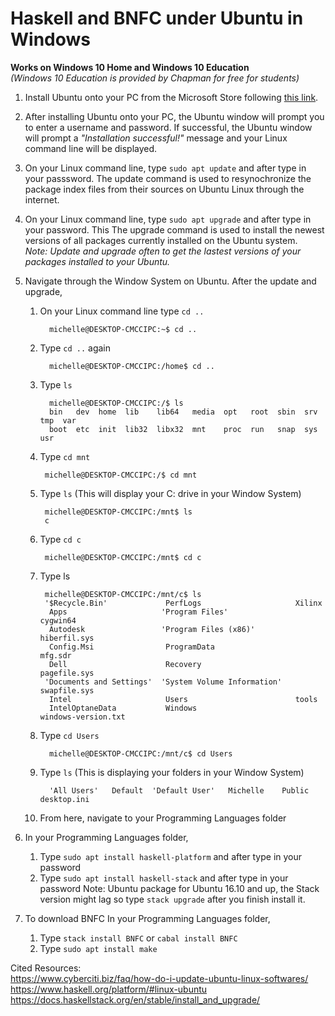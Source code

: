 # Haskell and BNFC under Ubuntu in Windows

**Works on Windows 10 Home and Windows 10 Education** <br>
*(Windows 10 Education is provided by Chapman for free for students)*

1. Install Ubuntu onto your PC from the Microsoft Store following [this link](https://www.microsoft.com/en-us/p/ubuntu/9nblggh4msv6?activetab=pivot:overviewtab).

2. After installing Ubuntu onto your PC, the Ubuntu window will prompt you to enter a username and password. 
If successful, the Ubuntu window will prompt a *"Installation successful!"* message and your Linux command line will be displayed.

3. On your Linux command line, type `sudo apt update` and after type in your passsword. 
The update command is used to resynochronize the package index files from their sources on Ubuntu Linux through the internet.

4. On your Linux command line, type `sudo apt upgrade` and after type in your password. This
The upgrade command is used to install the newest versions of all packages currently installed on the Ubuntu system.   
*Note: Update and upgrade often to get the lastest versions of your packages installed to your Ubuntu.*

5. Navigate through the Window System on Ubuntu.
After the update and upgrade, 
   1. On your Linux command line type `cd ..` 
         
            michelle@DESKTOP-CMCCIPC:~$ cd ..
           
   2. Type `cd ..` again 

            michelle@DESKTOP-CMCCIPC:/home$ cd ..
           
   3. Type `ls` 

            michelle@DESKTOP-CMCCIPC:/$ ls 
            bin   dev  home  lib    lib64   media  opt   root  sbin  srv  tmp  var
            boot  etc  init  lib32  libx32  mnt    proc  run   snap  sys  usr

   4. Type `cd mnt` 

           michelle@DESKTOP-CMCCIPC:/$ cd mnt
          
   5. Type `ls` (This will display your C: drive in your Window System) 

           michelle@DESKTOP-CMCCIPC:/mnt$ ls 
           c
        
   6. Type `cd c` 

           michelle@DESKTOP-CMCCIPC:/mnt$ cd c
           
   7. Type ls 

           michelle@DESKTOP-CMCCIPC:/mnt/c$ ls 
           '$Recycle.Bin'             PerfLogs                     Xilinx
            Apps                     'Program Files'               cygwin64
            Autodesk                 'Program Files (x86)'         hiberfil.sys
            Config.Msi                ProgramData                  mfg.sdr
            Dell                      Recovery                     pagefile.sys
           'Documents and Settings'  'System Volume Information'   swapfile.sys
            Intel                     Users                        tools
            IntelOptaneData           Windows                      windows-version.txt

   8. Type `cd Users`

            michelle@DESKTOP-CMCCIPC:/mnt/c$ cd Users
            
   9. Type `ls` (This is displaying your folders in your Window System)

            'All Users'   Default  'Default User'   Michelle    Public   desktop.ini

   10. From here, navigate to your Programming Languages folder

6. In your Programming Languages folder, 
   1. Type `sudo apt install haskell-platform` and after type in your password
   2. Type `sudo apt install haskell-stack` and after type in your password 
   Note: Ubuntu package for Ubuntu 16.10 and up, the Stack version might lag so type `stack upgrade` after you finish install it.

7. To download BNFC 
In your Programming Languages folder,
     1. Type `stack install BNFC` or `cabal install BNFC`
     2. Type `sudo apt install make`
 
     
Cited Resources: <br>
https://www.cyberciti.biz/faq/how-do-i-update-ubuntu-linux-softwares/  
https://www.haskell.org/platform/#linux-ubuntu  
https://docs.haskellstack.org/en/stable/install_and_upgrade/   
